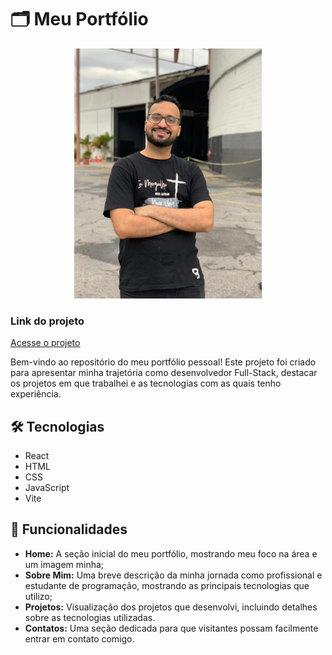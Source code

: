 # 🗂️ Meu Portfólio

<p align="center">
<img src="public/Alexandre_home.jpeg" width="300">
</p>

<h3>Link do projeto</h3>

<p><a href="https://portfolio-react-zeta-azure.vercel.app/" target="_blank" rel="noopener noreferrer">Acesse o projeto</a></p>


Bem-vindo ao repositório do meu portfólio pessoal! Este projeto foi criado para apresentar minha trajetória como desenvolvedor Full-Stack, destacar os projetos em que trabalhei e as tecnologias com as quais tenho experiência.

## 🛠️ Tecnologias

- React
- HTML
- CSS
- JavaScript
- Vite


## 🚀 Funcionalidades

- <b>Home:</b> A seção inicial do meu portfólio, mostrando meu foco na área e um imagem minha;
- <b>Sobre Mim:</b> Uma breve descrição da minha jornada como profissional e estudante de programação, mostrando as principais tecnologias que utilizo;
- <b>Projetos:</b> Visualização dos projetos que desenvolvi, incluindo detalhes sobre as tecnologias utilizadas.
- <b>Contatos:</b> Uma seção dedicada para que visitantes possam facilmente entrar em contato comigo.
